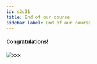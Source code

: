 ```yaml
---
id: s2c11
title: End of our course
sidebar_label: End of our course
---
```


#### Congratulations!

![xxx](https://media.giphy.com/media/gsYKROakiJQPu/giphy.gif)